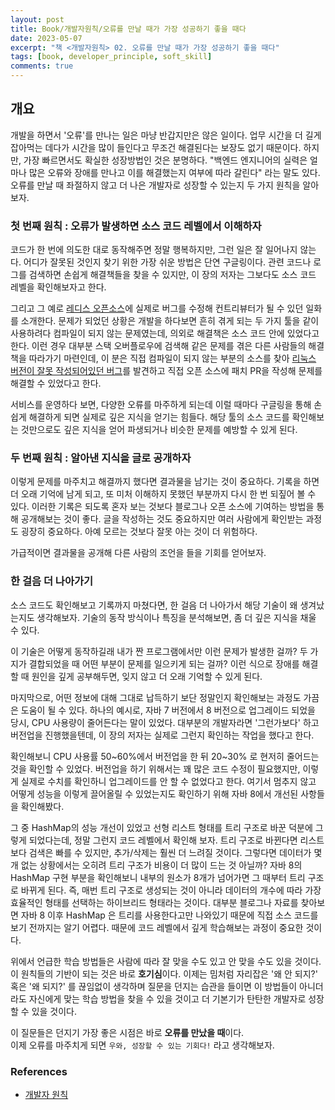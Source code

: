 ```yaml
---
layout: post
title: Book/개발자원칙/오류를 만날 때가 가장 성공하기 좋을 때다
date: 2023-05-07
excerpt: "책 <개발자원칙> 02. 오류를 만날 때가 가장 성공하기 좋을 때다"
tags: [book, developer_principle, soft_skill]
comments: true
---
```


## 개요
개발을 하면서 '오류'를 만나는 일은 마냥 반갑지만은 않은 일이다.
업무 시간을 더 길게 잡아먹는 데다가 시간을 많이 들인다고 무조건 해결된다는 보장도 없기 때문이다.
하지만, 가장 빠르면서도 확실한 성장방법인 것은 분명하다. 
"백엔드 엔지니어의 실력은 얼마나 많은 오류와 장애를 만나고 이를 해결했는지 여부에 따라 갈린다" 라는 말도 있다. 
오류를 만날 때 좌절하지 않고 더 나은 개발자로 성장할 수 있는지 두 가지 원칙을 알아보자.

### 첫 번째 원칙 : 오류가 발생하면 소스 코드 레벨에서 이해하자
코드가 한 번에 의도한 대로 동작해주면 정말 행복하지만, 그런 일은 잘 일어나지 않는다.
어디가 잘못된 것인지 찾기 위한 가장 쉬운 방법은 단연 구글링이다. 
관련 코드나 로그를 검색하면 손쉽게 해결책들을 찾을 수 있지만, 이 장의 저자는 그보다도 소스 코드 레벨을 확인해보자고 한다.

그리고 그 예로 [레디스 오픈소스](https://github.com/redis/redis)에 실제로 버그를 수정해 컨트리뷰터가 될 수 있던 일화를 소개한다.
문제가 되었던 상황은 개발을 하다보면 흔히 겪게 되는 두 가지 툴을 같이 사용하려다 컴파일이 되지 않는 문제였는데,
의외로 해결책은 소스 코드 안에 있었다고 한다.
이런 경우 대부분 스택 오버플로우에 검색해 같은 문제를 겪은 다른 사람들의 해결책을 따라가기 마련인데,
이 분은 직접 컴파일이 되지 않는 부분의 소스를 찾아 [리눅스 버전이 잘못 작성되어있던 버그](https://github.com/redis/redis/pull/730)를 발견하고 
직접 오픈 소스에 패치 PR을 작성해 문제를 해결할 수 있었다고 한다.

서비스를 운영하다 보면, 다양한 오류를 마주하게 되는데 이럴 때마다 구글링을 통해 손쉽게 해결하게 되면
실제로 깊은 지식을 얻기는 힘들다.
해당 툴의 소스 코드를 확인해보는 것만으로도 깊은 지식을 얻어 파생되거나 비슷한 문제를 예방할 수 있게 된다.

### 두 번째 원칙 : 알아낸 지식을 글로 공개하자
이렇게 문제를 마주치고 해결까지 했다면 결과물을 남기는 것이 중요하다.
기록을 하면 더 오래 기억에 남게 되고, 또 미처 이해하지 못했던 부분까지 다시 한 번 되짚어 볼 수 있다.
이러한 기록은 되도록 혼자 보는 것보다 블로그나 오픈 소스에 기여하는 방법을 통해 공개해보는 것이 좋다.
글을 작성하는 것도 중요하지만 여러 사람에게 확인받는 과정도 굉장히 중요하다. 아예 모르는 것보다 잘못 아는 것이 더 위험하다.

가급적이면 결과물을 공개해 다른 사람의 조언을 들을 기회를 얻어보자.

### 한 걸음 더 나아가기
소스 코드도 확인해보고 기록까지 마쳤다면, 한 걸음 더 나아가서 해당 기술이 왜 생겨났는지도 생각해보자.
기술의 동작 방식이나 특징을 분석해보면, 좀 더 깊은 지식을 채울 수 있다.

이 기술은 어떻게 동작하길래 내가 짠 프로그램에서만 이런 문제가 발생한 걸까? 
두 가지가 결합되었을 때 어떤 부분이 문제를 일으키게 되는 걸까?
이런 식으로 장애를 해결할 때 원인을 깊게 공부해두면, 잊지 않고 더 오래 기억할 수 있게 된다.

마지막으로, 어떤 정보에 대해 그대로 납득하기 보단 정말인지 확인해보는 과정도 가끔은 도움이 될 수 있다.
하나의 예시로, 자바 7 버전에서 8 버전으로 업그레이드 되었을 당시, CPU 사용량이 줄어든다는 말이 있었다. 
대부분의 개발자라면 '그런가보다' 하고 버전업을 진행했을텐데, 이 장의 저자는 실제로 그런지 확인하는 작업을 했다고 한다.

확인해보니 CPU 사용률 50~60%에서 버전업을 한 뒤 20~30% 로 현저히 줄어드는 것을 확인할 수 있었다.
버전업을 하기 위해서는 꽤 많은 코드 수정이 필요했지만, 이렇게 실제로 수치를 확인하니 업그레이드를 안 할 수 없었다고 한다.
여기서 멈추지 않고 어떻게 성능을 이렇게 끌어올릴 수 있었는지도 확인하기 위해 자바 8에서 개선된 사항들을 확인해봤다.

그 중 HashMap의 성능 개선이 있었고 선형 리스트 형태를 트리 구조로 바꾼 덕분에 그렇게 되었다는데, 정말 그런지 코드 레벨에서 확인해 보자.
트리 구조로 바뀐다면 리스트보다 검색은 빠를 수 있지만, 추가/삭제는 훨씬 더 느려질 것이다.
그렇다면 데이터가 몇 개 없는 상황에서는 오히려 트리 구조가 비용이 더 많이 드는 것 아닐까? 
자바 8의 HashMap 구현 부분을 확인해보니 내부의 원소가 8개가 넘어가면 그 때부터 트리 구조로 바뀌게 된다.
즉, 매번 트리 구조로 생성되는 것이 아니라 데이터의 개수에 따라 가장 효율적인 형태를 선택하는 하이브리드 형태라는 것이다.
대부분 블로그나 자료를 찾아보면 자바 8 이후 HashMap 은 트리를 사용한다고만 나와있기 때문에 직접 소스 코드를 보기 전까지는 알기 어렵다.
때문에 코드 레벨에서 깊게 학습해보는 과정이 중요한 것이다.

위에서 언급한 학습 방법들은 사람에 따라 잘 맞을 수도 있고 안 맞을 수도 있을 것이다. 
이 원칙들의 기반이 되는 것은 바로 **호기심**이다. 
이제는 밈처럼 자리잡은 '왜 안 되지?' 혹은 '왜 되지?' 를 끊임없이 생각하며 질문을 던지는 습관을 들이면 
이 방법들이 아니더라도 자신에게 맞는 학습 방법을 찾을 수 있을 것이고 
더 기본기가 탄탄한 개발자로 성장할 수 있을 것이다.

이 질문들은 던지기 가장 좋은 시점은 바로 **오류를 만났을 때**이다.  
이제 오류를 마주치게 되면 `우와, 성장할 수 있는 기회다!` 라고 생각해보자.

### References
- [개발자 원칙](https://product.kyobobook.co.kr/detail/S000200381165)
